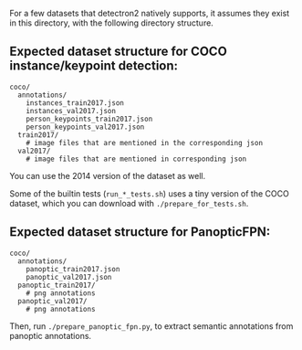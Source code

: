 For a few datasets that detectron2 natively supports,
it assumes they exist in this directory, with the following directory structure.


## Expected dataset structure for COCO instance/keypoint detection:

```
coco/
  annotations/
    instances_train2017.json
    instances_val2017.json
    person_keypoints_train2017.json
    person_keypoints_val2017.json
  train2017/
    # image files that are mentioned in the corresponding json
  val2017/
    # image files that are mentioned in corresponding json
```

You can use the 2014 version of the dataset as well.

Some of the builtin tests (`run_*_tests.sh`) uses a tiny version of the COCO dataset,
which you can download with `./prepare_for_tests.sh`.

## Expected dataset structure for PanopticFPN:
```
coco/
  annotations/
    panoptic_train2017.json
    panoptic_val2017.json
  panoptic_train2017/
    # png annotations
  panoptic_val2017/
    # png annotations
```

Then, run `./prepare_panoptic_fpn.py`, to extract semantic annotations from panoptic annotations.
